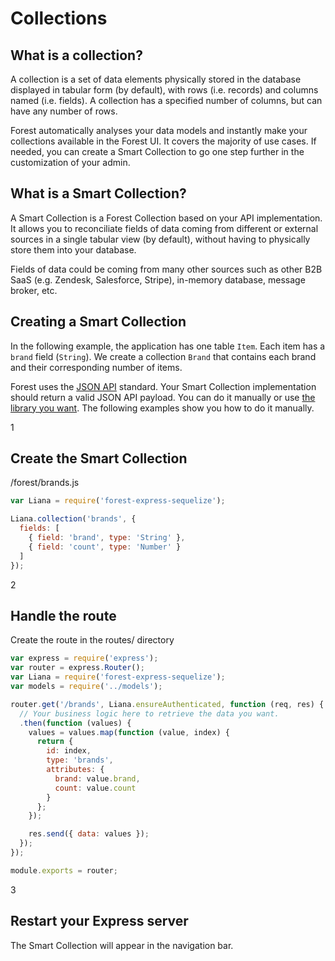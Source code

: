 # Collections

## What is a collection?

A collection is a set of data elements physically stored in the database
displayed in tabular form (by default), with rows (i.e. records) and columns
named (i.e. fields). A collection has a specified number of columns, but can
have any number of rows.

Forest automatically analyses your data models and instantly make your
collections available in the Forest UI. It covers the majority of use cases. If
needed, you can create a Smart Collection to go one step further in the
customization of your admin.

## What is a Smart Collection?

A Smart Collection is a Forest Collection based on your API implementation. It
allows you to reconciliate fields of data coming from different or external
sources in a single tabular view (by default), without having to physically
store them into your database.

Fields of data could be coming from many other sources such as other B2B SaaS
(e.g. Zendesk, Salesforce, Stripe), in-memory database, message broker, etc.

## Creating a Smart Collection

In the following example, the application has one table `Item`. Each item has a
`brand` field (`String`). We create a collection `Brand` that contains each
brand and their corresponding number of items.

Forest uses the <a href="http://jsonapi.org" target="_blank">JSON API</a>
standard. Your Smart Collection implementation should return a valid JSON API
payload. You can do it manually or use <a
href="http://jsonapi.org/implementations" target="_blank">the library you
want</a>. The following examples show you how to do it manually.

<div class="l-step l-mb l-pt">
  <span class="l-step__number l-step__number--active u-f-l u-hm-r">1</span>
  <div class="u-o-h">
    <h2 class="l-step__title">Create the Smart Collection</h2>
    <p class="l-step__description">/forest/brands.js</p>
  </div>
</div>

```javascript
var Liana = require('forest-express-sequelize');

Liana.collection('brands', {
  fields: [
    { field: 'brand', type: 'String' },
    { field: 'count', type: 'Number' }
  ]
});
```

<div class="l-step l-mb l-pt">
  <span class="l-step__number l-step__number--active u-f-l u-hm-r">2</span>
  <div class="u-o-h">
    <h2 class="l-step__title">Handle the route</h2>
    <p class="l-step__description">Create the route in the routes/ directory</p>
  </div>
</div>

```javascript
var express = require('express');
var router = express.Router();
var Liana = require('forest-express-sequelize');
var models = require('../models');

router.get('/brands', Liana.ensureAuthenticated, function (req, res) {
  // Your business logic here to retrieve the data you want.
  .then(function (values) {
    values = values.map(function (value, index) {
      return {
        id: index,
        type: 'brands',
        attributes: {
          brand: value.brand,
          count: value.count
        }
      };
    });

    res.send({ data: values });
  });
});

module.exports = router;
```

<div class="l-step l-mb l-pt">
  <span class="l-step__number l-step__number--active u-f-l u-hm-r">3</span>
  <div class="u-o-h">
    <h2 class="l-step__title">Restart your Express server</h2>
    <p class="l-step__description">The Smart Collection will appear in the navigation bar.</p>
  </div>
</div>
